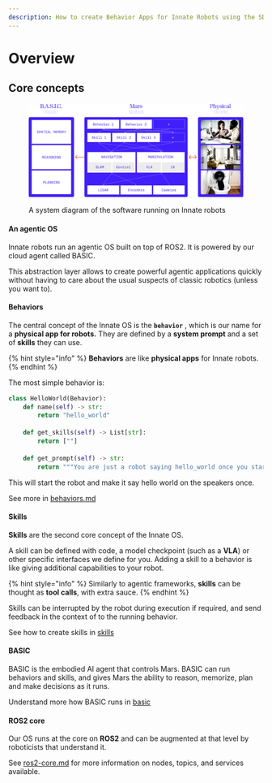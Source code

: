 ```yaml
---
description: How to create Behavior Apps for Innate Robots using the SDK - or ROS2 straight
---
```


# Overview

## Core concepts

<figure><img src="../.gitbook/assets/Frame 1597880983.png" alt=""><figcaption><p>A system diagram of the software running on Innate robots</p></figcaption></figure>

#### An agentic OS

Innate robots run an agentic OS built on top of ROS2. It is powered by our cloud agent called BASIC.

This abstraction layer allows to create powerful agentic applications quickly without having to care about the usual suspects of classic robotics (unless you want to).



#### Behaviors

The central concept of the Innate OS is the **`behavior`** , which is our name for a **physical app for robots.** They are defined by a **system prompt** and a set of **skills** they can use.

{% hint style="info" %}
**Behaviors** are like **physical apps** for Innate robots.
{% endhint %}



The most simple behavior is:

```python
class HelloWorld(Behavior):
    def name(self) -> str:
        return "hello_world"

    def get_skills(self) -> List[str]:
        return [""]

    def get_prompt(self) -> str:
        return """You are just a robot saying hello_world once you start."""
```



This will start the robot and make it say hello world on the speakers once.

See more in [behaviors.md](behaviors.md "mention")



#### Skills

**Skills** are the second core concept of the Innate OS.

A skill can be defined with code, a model checkpoint (such as a **VLA**) or other specific interfaces we define for you. Adding a skill to a behavior is like giving additional capabilities to your robot.

{% hint style="info" %}
Similarly to agentic frameworks, **skills** can be thought as **tool calls**, with extra sauce.
{% endhint %}



Skills can be interrupted by the robot during execution if required, and send feedback in the context of to the running behavior.



See how to create skills in [skills](skills/ "mention")



#### BASIC

BASIC is the embodied AI agent that controls Mars. BASIC can run behaviors and skills, and gives Mars the ability to reason, memorize, plan and make decisions as it runs.



Understand more how BASIC runs in [basic](basic/ "mention")



#### ROS2 core

Our OS runs at the core on **ROS2** and can be augmented at that level by roboticists that understand it.

See [ros2-core.md](ros2-core.md "mention") for more information on nodes, topics, and services available.

